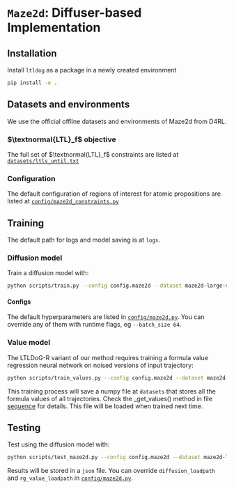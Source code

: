 # `Maze2d`: Diffuser-based Implementation 


## Installation

Install `ltldog` as a package in a newly created environment

```sh
pip install -e .
```


## Datasets and environments
We use the official offline datasets and environments of Maze2d from D4RL.

### $\textnormal{LTL}_f$ objective
The full set of $\textnormal{LTL}_f$ constraints are listed at [`datasets/ltls_until.txt`](./datasets/ltls_until.txt)

### Configuration
The default configuration of regions of interest for atomic propositions are listed at [`config/maze2d_constraints.py`](./config/maze2d_constraints.py)


## Training
The default path for logs and model saving is at `logs`.

### Diffusion model
Train a diffusion model with:
```sh
python scripts/train.py --config config.maze2d --dataset maze2d-large-v1
```
#### Configs
The default hyperparameters are listed in [`config/maze2d.py`](config/maze2d.py).
You can override any of them with runtime flags, eg `--batch_size 64`.

### Value model
The LTLDoG-R variant of our method requires training a formula value regression neural network on noised versions of input trajectory:
```sh
python scripts/train_values.py --config config.maze2d --dataset maze2d-large-v1
```
This training process will save a numpy file at `datasets` that stores all the formula values of all trajectories. Check the _get_values() method in file [sequence](./diffuser/datasets/sequence.py) for details. This file will be loaded when trained next time.


## Testing

Test using the diffusion model with:
```sh
python scripts/test_maze2d.py --config config.maze2d --dataset maze2d-large-v1
```
Results will be stored in a `json` file. You can override `diffusion_loadpath` and `rg_value_loadpath` in [`config/maze2d.py`](config/maze2d.py).